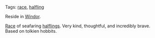 Tags: [race](Races), [halfling](Halflings)

Reside in [Windor](Windor). 

[Race](Races) of seafaring [halflings](Halflings). Very kind, thoughtful, and incredibly brave. Based on tolkien hobbits.